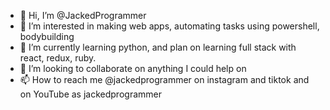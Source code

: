 - 👋 Hi, I’m @JackedProgrammer
- 👀 I’m interested in making web apps, automating tasks using powershell, bodybuilding
- 🌱 I’m currently learning python, and plan on learning full stack with react, redux, ruby.
- 💞️ I’m looking to collaborate on anything I could help on
- 📫 How to reach me @jackedprogrammer on instagram and tiktok and on YouTube as jackedprogrammer

<!---
JackedProgrammer/JackedProgrammer is a ✨ special ✨ repository because its `README.md` (this file) appears on your GitHub profile.
You can click the Preview link to take a look at your changes.
--->
